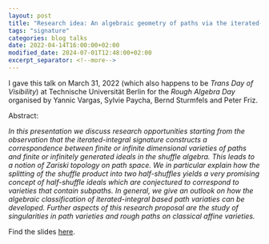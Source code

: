 ```yaml
---
layout: post
title: "Research idea: An algebraic geometry of paths via the iterated-integral signature"
tags: "signature"
categories: blog talks
date: 2022-04-14T16:00:00+02:00
modified_date: 2024-07-01T12:48:00+02:00
excerpt_separator: <!--more-->
---
```

I gave this talk on March 31, 2022 (which also happens to be _Trans Day of Visibility_) at Technische Universität Berlin for the _Rough Algebra Day_ organised by Yannic Vargas, Sylvie Paycha, Bernd Sturmfels and Peter Friz.

Abstract:

_In this presentation we discuss research opportunities starting from the observation that the iterated-integral signature constructs a correspondence between finite or infinite dimensional varieties of paths and finite or infinitely generated ideals in the shuffle algebra._ <!--more-->_This leads to a notion of Zariski topology on path space. We in particular explain how the splitting of the shuffle product into two half-shuffles yields a very promising concept of half-shuffle ideals which are conjectured to correspond to varieties that contain subpaths. In general, we give an outlook on how the algebraic classification of iterated-integral based path variaties can be developed. Further aspects of this research proposal are the study of singularities in path varieties and rough paths on classical affine varieties._

Find the slides [here](/files/AlgebraicGeometryOfPathsTalkMarch2022.pdf).




